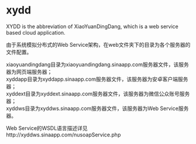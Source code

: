 xydd
====

XYDD is the abbreviation of XiaoYuanDingDang, which is a web service based cloud application.

由于系统模拟分布式的Web Service架构，在web文件夹下的目录为各个服务器的文件配置。

xiaoyuandingdang目录为xiaoyuandingdang.sinaapp.com服务器文件，该服务器为网页端服务器；  
xyddapp目录为xyddapp.sinaapp.com服务器文件，该服务器为安卓客户端服务器；  
xyddext目录为xyddext.sinaapp.com服务器文件，该服务器为微信公众账号服务器；  
xyddws目录为xyddws.sinaapp.com服务器文件，该服务器为Web Service服务器。

Web Service的WSDL语言描述详见http://xyddws.sinaapp.com/nusoapService.php
